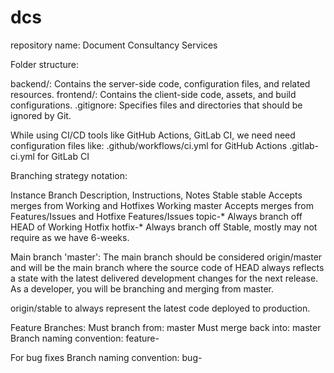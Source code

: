 # dcs
repository name: Document Consultancy Services

Folder structure:

backend/: Contains the server-side code, configuration files, and related resources.
frontend/: Contains the client-side code, assets, and build configurations.
.gitignore: Specifies files and directories that should be ignored by Git.


While using CI/CD tools like GitHub Actions, GitLab CI, we need need configuration files like:
	.github/workflows/ci.yml for GitHub Actions
	.gitlab-ci.yml for GitLab CI
	
Branching strategy notation:

Instance		Branch		Description, Instructions, Notes
Stable			stable		Accepts merges from Working and Hotfixes
Working			master		Accepts merges from Features/Issues and Hotfixe
Features/Issues	topic-*		Always branch off HEAD of Working
Hotfix			hotfix-*	Always branch off Stable, mostly may not require as we have 6-weeks.

Main branch 'master':
The main branch should be considered origin/master and will be the main branch where the source code of HEAD always reflects a state with the latest 
delivered development changes for the next release. As a developer, you will be branching and merging from master.

origin/stable to always represent the latest code deployed to production. 

Feature Branches:
	Must branch from: master
	Must merge back into: master
	Branch naming convention: feature-<tbd number>
	
For bug fixes
	Branch naming convention: bug-<tbd number>